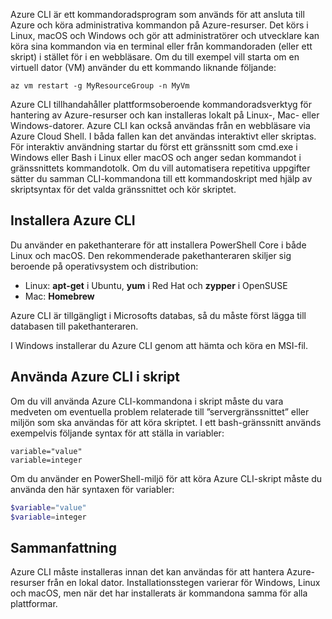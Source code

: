 Azure CLI är ett kommandoradsprogram som används för att ansluta till Azure och köra administrativa kommandon på Azure-resurser. Det körs i Linux, macOS och Windows och gör att administratörer och utvecklare kan köra sina kommandon via en terminal eller från kommandoraden (eller ett skript) i stället för i en webbläsare. Om du till exempel vill starta om en virtuell dator (VM) använder du ett kommando liknande följande:

 ```azurecli
 az vm restart -g MyResourceGroup -n MyVm
 ```

Azure CLI tillhandahåller plattformsoberoende kommandoradsverktyg för hantering av Azure-resurser och kan installeras lokalt på Linux-, Mac- eller Windows-datorer. Azure CLI kan också användas från en webbläsare via Azure Cloud Shell. I båda fallen kan det användas interaktivt eller skriptas. För interaktiv användning startar du först ett gränssnitt som cmd.exe i Windows eller Bash i Linux eller macOS och anger sedan kommandot i gränssnittets kommandotolk. Om du vill automatisera repetitiva uppgifter sätter du samman CLI-kommandona till ett kommandoskript med hjälp av skriptsyntax för det valda gränssnittet och kör skriptet.

## <a name="how-to-install-azure-cli"></a>Installera Azure CLI

Du använder en pakethanterare för att installera PowerShell Core i både Linux och macOS. Den rekommenderade pakethanteraren skiljer sig beroende på operativsystem och distribution:
- Linux: **apt-get** i Ubuntu, **yum** i Red Hat och **zypper** i OpenSUSE
- Mac: **Homebrew**

Azure CLI är tillgängligt i Microsofts databas, så du måste först lägga till databasen till pakethanteraren.

I Windows installerar du Azure CLI genom att hämta och köra en MSI-fil.

## <a name="using-the-azure-cli-in-scripts"></a>Använda Azure CLI i skript

Om du vill använda Azure CLI-kommandona i skript måste du vara medveten om eventuella problem relaterade till ”servergränssnittet” eller miljön som ska användas för att köra skriptet. I ett bash-gränssnitt används exempelvis följande syntax för att ställa in variabler:

 ```azurecli
 variable="value"
 variable=integer
 ```

Om du använder en PowerShell-miljö för att köra Azure CLI-skript måste du använda den här syntaxen för variabler:

 ```powershell
 $variable="value"
 $variable=integer
 ```

## <a name="summary"></a>Sammanfattning

Azure CLI måste installeras innan det kan användas för att hantera Azure-resurser från en lokal dator. Installationsstegen varierar för Windows, Linux och macOS, men när det har installerats är kommandona samma för alla plattformar. 
